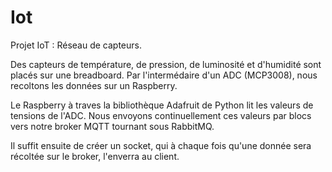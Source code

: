 # Iot
 Projet IoT : Réseau de capteurs. 

Des capteurs de température, de pression, de luminosité et d'humidité sont placés sur une breadboard. Par l'intermédaire d'un ADC (MCP3008), nous recoltons les données sur un Raspberry.

Le Raspberry à traves la bibliothèque Adafruit de Python lit les valeurs de tensions de l'ADC. Nous envoyons continuellement ces valeurs par blocs vers notre broker MQTT tournant sous RabbitMQ.

Il suffit ensuite de créer un socket, qui à chaque fois qu'une donnée sera récoltée sur le broker, l'enverra au client. 
